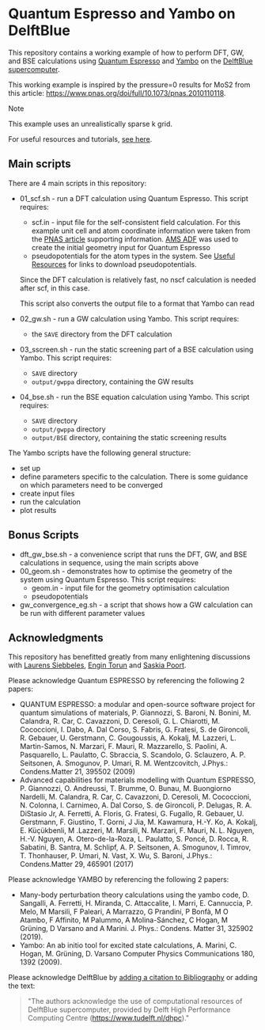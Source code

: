 # Quantum Espresso and Yambo on DelftBlue
This repository contains a working example of how to perform DFT, GW, and BSE calculations using [Quantum Espresso](https://www.quantum-espresso.org/) and [Yambo](https://www.yambo-code.eu/) on the [DelftBlue supercomputer](https://doc.dhpc.tudelft.nl/delftblue/).

This working example is inspired by the pressure=0 results for MoS2 from this article: https://www.pnas.org/doi/full/10.1073/pnas.2010110118.

> [!Note]
> This example uses an unrealistically sparse k grid.

For useful resources and tutorials, [see here](./resources.md).

## Main scripts

There are 4 main scripts in this repository:
- 01_scf.sh - run a DFT calculation using Quantum Espresso. This script requires:
  - scf.in - input file for the self-consistent field calculation. For this example unit cell and atom coordinate information were taken from the [PNAS article](https://www.pnas.org/doi/full/10.1073/pnas.2010110118) supporting information. [AMS ADF](https://www.scm.com/product/adf/) was used to create the initial geometry input for Quantum Espresso
  - pseudopotentials for the atom types in the system. See [Useful Resources](./resources.md) for links to download pseudopotentials.
  
  Since the DFT calculation is relatively fast, no nscf calculation is needed after scf, in this case.

  This script also converts the output file to a format that Yambo can read

- 02_gw.sh - run a GW calculation using Yambo. This script requires:
  - the `SAVE` directory from the DFT calculation

- 03_sscreen.sh - run the static screening part of a BSE calculation using Yambo. This script requires:
  - `SAVE` directory
  - `output/gwppa` directory, containing the GW results

- 04_bse.sh - run the BSE equation calculation using Yambo. This script requires:
  - `SAVE` directory
  - `output/gwppa` directory
  - `output/BSE` directory, containing the static screening results

The Yambo scripts have the following general structure:
- set up
- define parameters specific to the calculation. There is some guidance on which parameters need to be converged
- create input files
- run the calculation
- plot results

## Bonus Scripts
- dft_gw_bse.sh - a convenience script that runs the DFT, GW, and BSE calculations in sequence, using the main scripts above
- 00_geom.sh - demonstrates how to optimise the geometry of the system using Quantum Espresso. This script requires:
  - geom.in - input file for the geometry optimisation calculation
  - pseudopotentials
- gw_convergence_eg.sh - a script that shows how a GW calculation can be run with different parameter values


## Acknowledgments
This repository has benefitted greatly from many enlightening discussions with [Laurens Siebbeles](https://www.tudelft.nl/tnw/over-faculteit/afdelingen/chemical-engineering/principal-investigators/laurens-siebbeles), [Engin Torun](https://orcid.org/0000-0001-9943-3460) and [Saskia Poort](https://www.linkedin.com/in/saskia-p-2a4a09355/).

Please acknowledge Quantum ESPRESSO by referencing the following 2 papers:
* QUANTUM ESPRESSO: a modular and open-source software project for quantum simulations of materials, P. Giannozzi, S. Baroni, N. Bonini, M. Calandra, R. Car, C. Cavazzoni, D. Ceresoli, G. L. Chiarotti, M. Cococcioni, I. Dabo, A. Dal Corso, S. Fabris, G. Fratesi, S. de Gironcoli, R. Gebauer, U. Gerstmann, C. Gougoussis, A. Kokalj, M. Lazzeri, L. Martin-Samos, N. Marzari, F. Mauri, R. Mazzarello, S. Paolini, A. Pasquarello, L. Paulatto, C. Sbraccia, S. Scandolo, G. Sclauzero, A. P. Seitsonen, A. Smogunov, P. Umari, R. M. Wentzcovitch, J.Phys.: Condens.Matter 21, 395502 (2009)
* Advanced capabilities for materials modelling with Quantum ESPRESSO, P. Giannozzi, O. Andreussi, T. Brumme, O. Bunau, M. Buongiorno Nardelli, M. Calandra, R. Car, C. Cavazzoni, D. Ceresoli, M. Cococcioni, N. Colonna, I. Carnimeo, A. Dal Corso, S. de Gironcoli, P. Delugas, R. A. DiStasio Jr, A. Ferretti, A. Floris, G. Fratesi, G. Fugallo, R. Gebauer, U. Gerstmann, F. Giustino, T. Gorni, J Jia, M. Kawamura, H.-Y. Ko, A. Kokalj, E. Küçükbenli, M .Lazzeri, M. Marsili, N. Marzari, F. Mauri, N. L. Nguyen, H.-V. Nguyen, A. Otero-de-la-Roza, L. Paulatto, S. Poncé, D. Rocca, R. Sabatini, B. Santra, M. Schlipf, A. P. Seitsonen, A. Smogunov, I. Timrov, T. Thonhauser, P. Umari, N. Vast, X. Wu, S. Baroni, J.Phys.: Condens.Matter 29, 465901 (2017)

Please acknowledge YAMBO by referencing the following 2 papers:
* Many-body perturbation theory calculations using the yambo code,
D. Sangalli, A. Ferretti, H. Miranda, C. Attaccalite, I. Marri, E. Cannuccia, P. Melo,
M Marsili, F Paleari, A Marrazzo, G Prandini, P Bonfà, M O Atambo, F Affinito,
M Palummo, A Molina-Sánchez, C Hogan, M Grüning, D Varsano and A Marini.
J. Phys.: Condens. Matter 31, 325902 (2019).
* Yambo: An ab initio tool for excited state calculations,
A. Marini, C. Hogan, M. Grüning, D. Varsano
Computer Physics Communications 180, 1392 (2009).

Please acknowledge DelftBlue by [adding a citation to Bibliography](https://doc.dhpc.tudelft.nl/delftblue/Citing-DHPC) or adding the text:
> "The authors acknowledge the use of computational resources of DelftBlue supercomputer, provided by Delft High Performance Computing Centre (https://www.tudelft.nl/dhpc)."
